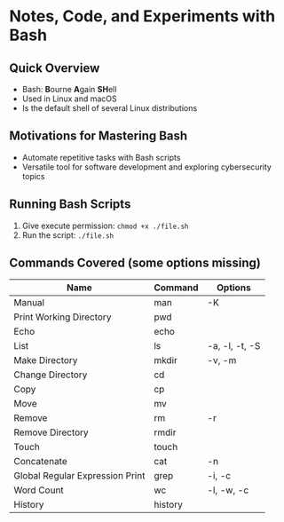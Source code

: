 # Notes, Code, and Experiments with Bash

## Quick Overview
- Bash: **B**ourne **A**gain **SH**ell
- Used in Linux and macOS
- Is the default shell of several Linux distributions

## Motivations for Mastering Bash
- Automate repetitive tasks with Bash scripts
- Versatile tool for software development and exploring cybersecurity topics

## Running Bash Scripts
1. Give execute permission: `chmod +x ./file.sh`
2. Run the script: `./file.sh`

## Commands Covered (some options missing)
| Name                            | Command  | Options        |
|---------------------------------|----------|----------------|
| Manual                          | man      | -K             |
| Print Working Directory         | pwd      |                | 
| Echo                            | echo     |                | 
| List                            | ls       | -a, -l, -t, -S | 
| Make Directory                  | mkdir    | -v, -m         | 
| Change Directory                | cd       |                | 
| Copy                            | cp       |                | 
| Move                            | mv       |                | 
| Remove                          | rm       | -r             |
| Remove Directory                | rmdir    |                | 
| Touch                           | touch    |                | 
| Concatenate                     | cat      | -n             | 
| Global Regular Expression Print | grep     | -i, -c         | 
| Word Count                      | wc       | -l, -w, -c     | 
| History                         | history  |                | 